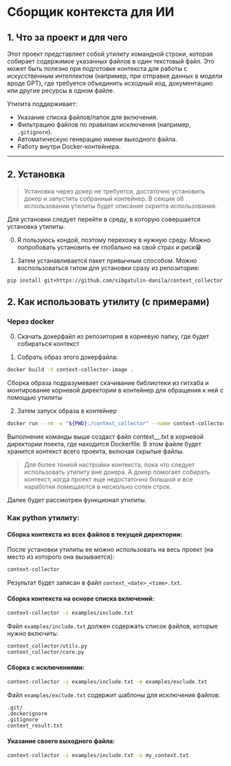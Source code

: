 # Сборщик контекста для ИИ

## 1. Что за проект и для чего

Этот проект представляет собой утилиту командной строки, которая собирает содержимое указанных файлов в один текстовый файл. Это может быть полезно при подготовке контекста для работы с искусственным интеллектом (например, при отправке данных в модели вроде GPT), где требуется объединить исходный код, документацию или другие ресурсы в одном файле.

Утилита поддерживает:
- Указание списка файлов/папок для включения.
- Фильтрацию файлов по правилам исключения (например, `.gitignore`).
- Автоматическую генерацию имени выходного файла.
- Работу внутри Docker-контейнера.

---

## 2. Установка


> Установка через докер не требуется, достаточно установить докер и запустить собранный контейнер. 
> В секции об использовании утилиты будет описание скрипта использования.

Для установки следует перейти в среду, в которую совершается установка утилиты. 

0. Я пользуюсь кондой, поэтому перехожу в нужную среду. 
Можно попробовать установить ее глобально на свой страх и риск😁

1. Затем устанавливается пакет привычным способом. Можно воспользоваться гитом для установки сразу из репозитория:
```bash
pip install git+https://github.com/sibgatulin-danila/context_collector
```

## 2. Как использовать утилиту (с примерами)

### Через docker

0. Скачать докерфайл из репозитория в корневую папку, где будет собираться контекст

1. Собрать образ этого докерфайла:
```bash
docker build -t context-collector-image .
```
Сборка образа подразумевает скачивание библиотеки из гитхаба и 
монтирование корневой директории в контейнер для обращения к ней с помощью утилиты

2. Затем запуск образа в контейнер
```bash
docker run --rm -v "${PWD}:/context_collector" --name context-collector-container context-collector-image
```
Выполнение команды выше создаст файл context_<date>_<time>.txt в корневой директории поекта, где находится Dockerfile.
В этом файле будет хранится контекст всего проекта, включая скрытые файлы.

> Для более тонкой настройки контекста, пока что следует использовать утилиту вне докера.
> А докер помогает собирать контекст, когда проект еще недостаточно большой 
> и все наработки помещаются в несколько сотен строк.

Далее будет рассмотрен функционал утилиты.

### Как python утилиту:

#### Сборка контекста из всех файлов в текущей директории:
После установки утилиты ее можно использовать на весь проект (на место из которого она вызывается):
```bash
context-collector
```
Результат будет записан в файл `context_<date>_<time>.txt`.

#### Сборка контекста на основе списка включений:
```bash
context-collector -i examples/include.txt
```
Файл `examples/include.txt` должен содержать список файлов, которые нужно включить:
```
context_collector/utils.py
context_collector/core.py
```

#### Сборка с исключениями:
```bash
context-collector -i examples/include.txt -e examples/exclude.txt
```
Файл `examples/exclude.txt` содержит шаблоны для исключения файлов:
```
.git/
.dockerignore
.gitignore
context_result.txt
```

#### Указание своего выходного файла:
```bash
context-collector -i examples/include.txt -o my_context.txt
```
